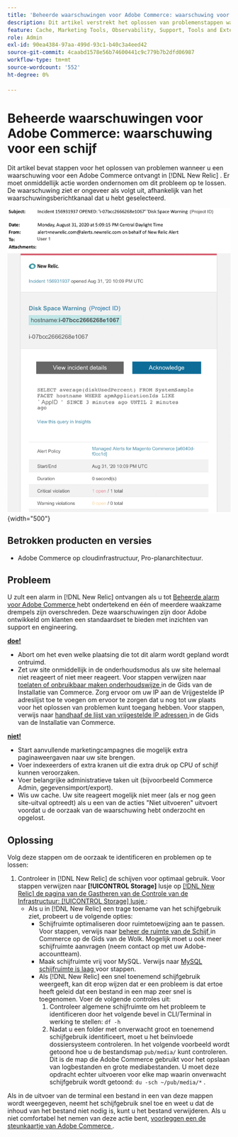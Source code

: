 ```yaml
---
title: 'Beheerde waarschuwingen voor Adobe Commerce: waarschuwing voor een schijf'
description: Dit artikel verstrekt het oplossen van problemenstappen wanneer u een waarschuwingsschijfalarm voor Adobe Commerce in  [!DNL New Relic] ontvangt. Er moet onmiddellijk actie worden ondernomen om dit probleem op te lossen.
feature: Cache, Marketing Tools, Observability, Support, Tools and External Services
role: Admin
exl-id: 90ea4384-97aa-499d-93c1-b40c3a4eed42
source-git-commit: 4caabd1578e56b74600441c9c779b7b2dfd06987
workflow-type: tm+mt
source-wordcount: '552'
ht-degree: 0%

---
```


# Beheerde waarschuwingen voor Adobe Commerce: waarschuwing voor een schijf

Dit artikel bevat stappen voor het oplossen van problemen wanneer u een waarschuwing voor een Adobe Commerce ontvangt in [!DNL New Relic] . Er moet onmiddellijk actie worden ondernomen om dit probleem op te lossen. De waarschuwing ziet er ongeveer als volgt uit, afhankelijk van het waarschuwingsberichtkanaal dat u hebt geselecteerd.

![ bericht van de de ruimtewaarschuwing van de Schijf die de drempel van het opslaggebruik tonen overschreden ](../../assets/managed-alerts/disk-warning-magento-managed.png){width="500"}

## Betrokken producten en versies

* Adobe Commerce op cloudinfrastructuur, Pro-planarchitectuur.

## Probleem

U zult een alarm in [!DNL New Relic] ontvangen als u tot [ Beheerde alarm voor Adobe Commerce ](managed-alerts-for-magento-commerce.md) hebt ondertekend en één of meerdere waakzame drempels zijn overschreden. Deze waarschuwingen zijn door Adobe ontwikkeld om klanten een standaardset te bieden met inzichten van support en engineering.

<u> **doe!** </u>

* Abort om het even welke plaatsing die tot dit alarm wordt gepland wordt ontruimd.
* Zet uw site onmiddellijk in de onderhoudsmodus als uw site helemaal niet reageert of niet meer reageert. Voor stappen verwijzen naar [ toelaten of onbruikbaar maken onderhoudswijze ](https://experienceleague.adobe.com/en/docs/commerce-operations/installation-guide/tutorials/maintenance-mode) in de Gids van de Installatie van Commerce. Zorg ervoor om uw IP aan de Vrijgestelde IP adreslijst toe te voegen om ervoor te zorgen dat u nog tot uw plaats voor het oplossen van problemen kunt toegang hebben. Voor stappen, verwijs naar [ handhaaf de lijst van vrijgestelde IP adressen ](https://experienceleague.adobe.com/en/docs/commerce-operations/installation-guide/tutorials/maintenance-mode#maintain-the-list-of-exempt-ip-addresses) in de Gids van de Installatie van Commerce.

<u> **niet!** </u>

* Start aanvullende marketingcampagnes die mogelijk extra paginaweergaven naar uw site brengen.
* Voer indexeerders of extra kranen uit die extra druk op CPU of schijf kunnen veroorzaken.
* Voer belangrijke administratieve taken uit (bijvoorbeeld Commerce Admin, gegevensimport/export).
* Wis uw cache. Uw site reageert mogelijk niet meer (als er nog geen site-uitval optreedt) als u een van de acties &quot;Niet uitvoeren&quot; uitvoert voordat u de oorzaak van de waarschuwing hebt onderzocht en opgelost.

## Oplossing

Volg deze stappen om de oorzaak te identificeren en problemen op te lossen:

1. Controleer in [!DNL New Relic] de schijven voor optimaal gebruik. Voor stappen verwijzen naar **[!UICONTROL Storage]** lusje op [[!DNL New Relic]  de pagina van de Gastheren van de Controle van de Infrastructuur: [!UICONTROL Storage] lusje ](https://docs.newrelic.com/docs/infrastructure/infrastructure-data/infrastructure-ui-pages/infra-hosts-ui-page/#storage):
   * Als u in [!DNL New Relic] een trage toename van het schijfgebruik ziet, probeert u de volgende opties:
      * Schijfruimte optimaliseren door ruimtetoewijzing aan te passen. Voor stappen, verwijs naar [ beheer de ruimte van de Schijf ](https://experienceleague.adobe.com/en/docs/commerce-on-cloud/user-guide/develop/storage/manage-disk-space) in Commerce op de Gids van de Wolk. Mogelijk moet u ook meer schijfruimte aanvragen (neem contact op met uw Adobe-accountteam).
      * Maak schijfruimte vrij voor MySQL. Verwijs naar [ MySQL schijfruimte is laag ](https://experienceleague.adobe.com/en/docs/commerce-knowledge-base/kb/troubleshooting/database/mysql-disk-space-is-low-on-magento-commerce-cloud) voor stappen.
      * Als [!DNL New Relic] een snel toenemend schijfgebruik weergeeft, kan dit erop wijzen dat er een probleem is dat ertoe heeft geleid dat een bestand in een map zeer snel is toegenomen. Voer de volgende controles uit:
         1. Controleer algemene schijfruimte om het probleem te identificeren door het volgende bevel in CLI/Terminal in werking te stellen: `df -h`
         1. Nadat u een folder met onverwacht groot en toenemend schijfgebruik identificeert, moet u het beïnvloede dossiersysteem controleren. In het volgende voorbeeld wordt getoond hoe u de bestandsmap `pub/media/` kunt controleren. Dit is de map die Adobe Commerce gebruikt voor het opslaan van logbestanden en grote mediabestanden. U moet deze opdracht echter uitvoeren voor elke map waarin onverwacht schijfgebruik wordt getoond: `du -sch ~/pub/media/*` .

Als in de uitvoer van de terminal een bestand in een van deze mappen wordt weergegeven, neemt het schijfgebruik snel toe en weet u dat de inhoud van het bestand niet nodig is, kunt u het bestand verwijderen. Als u niet comfortabel het nemen van deze actie bent, [ voorleggen een de steunkaartje van Adobe Commerce ](https://experienceleague.adobe.com/en/docs/commerce-knowledge-base/kb/help-center-guide/magento-help-center-user-guide#support-case).
